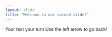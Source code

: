 ```yaml
---
layout: slide
title: "Welcome to our second slide!"
---
```

Your text your turn
Use the left arrow to go back!
